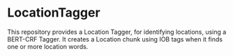 # LocationTagger
This repository provides a Location Tagger, for identifying locations, using a BERT-CRF Tagger. It creates a Location chunk using IOB tags when it finds one or more location words.
